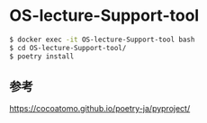 # OS-lecture-Support-tool

```sh
$ docker exec -it OS-lecture-Support-tool bash
$ cd OS-lecture-Support-tool/
$ poetry install
```

## 参考

https://cocoatomo.github.io/poetry-ja/pyproject/
